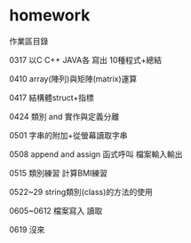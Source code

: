 # homework

作業區目錄 

0317 以C C++ JAVA各 寫出 10種程式+總結

0410 array(陣列)與矩陣(matrix)運算

0417 結構體struct+指標

0424 類別 and 實作與定義分離

0501 字串的附加+從螢幕讀取字串

0508 append and assign 函式呼叫 檔案輸入輸出

0515 類別練習 計算BMI練習

0522~29 string類別(class)的方法的使用

0605~0612 檔案寫入 讀取

0619 沒來
